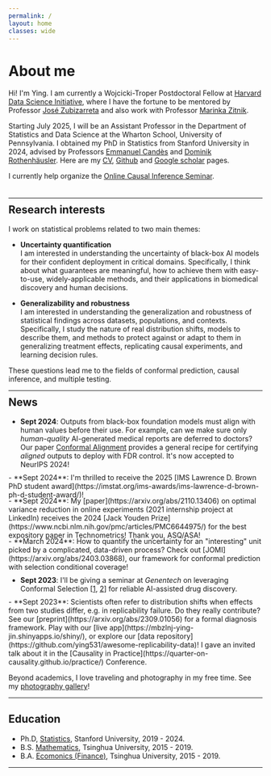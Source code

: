 ```yaml
---
permalink: /
layout: home 
classes: wide
---
```


<!-- <figure style="width: 200px; margin: 40px" class="align-left">
  <img src="assets/images/bio.jpeg" alt="">
</figure>  -->

# About me

 <!-- <p style="margin-top: 0px; margin-bottom: 50px;"></p>  -->
Hi! I'm Ying. I am currently a Wojcicki-Troper Postdoctoral Fellow at [Harvard Data Science Initiative](https://datascience.harvard.edu/), where I have the fortune to be mentored by Professor [José Zubizarreta](http://jrzubizarreta.com/) and also work with Professor [Marinka Zitnik](https://zitniklab.hms.harvard.edu/).
 <!-- where I have the fortune to be mentored by Professor [José Zubizarreta](http://jrzubizarreta.com/) and Professor [Marinka Zitnik](https://zitniklab.hms.harvard.edu/). -->

Starting July 2025, I will be an Assistant Professor in the Department of Statistics and Data Science at the Wharton School, University of Pennsylvania. 
I obtained my PhD in Statistics from Stanford University in 2024, advised by Professors [Emmanuel Candès](https://candes.su.domains/) and [Dominik Rothenhäusler](https://sites.google.com/view/rothenhaeusler/home?authuser=0). Here are my [CV](/assets/files/cv_yj.pdf), [Github](https://github.com/ying531) and [Google scholar](https://scholar.google.com/citations?user=lT5KFUkAAAAJ&hl=en) pages. 


I currently help organize the [Online Causal Inference Seminar](https://sites.google.com/view/ocis/). 


 <p style="margin-top: 0px; margin-bottom: 35px;"></p> 
 
--- 

 <p style="margin-top: -20px;"></p> 

## Research interests


 

I work on statistical problems related to two main themes:

- **Uncertainty quantification**    
I am interested in understanding the uncertainty of black-box AI models for their confident deployment in critical domains. Specifically, I think about what guarantees are meaningful, how to achieve them with easy-to-use, widely-applicable methods, and their applications in biomedical discovery and human decisions.   
 
- **Generalizability and robustness**   
I am interested in understanding the generalization and robustness of statistical findings across datasets, populations, and contexts. Specifically, 
I study the nature of real distribution shifts, models to describe them, and methods to protect against or adapt to them in generalizing treatment effects, replicating causal experiments, and learning decision rules. 

These questions lead me to the fields of conformal prediction, causal inference, and multiple testing.

<!-- I work on statistical methods and applications related to two main themes: (i) confident deployment of black-box prediction models in critical domains, and (ii) generalization of statistical findings to new contexts. Specifically, -->
 
<!-- - **Uncertainty quantification**: quantifying confidence and limiting mistakes in black-box prediction models; applications in biomedical discovery and AI-powered decisions.

- **Generalizability and replicability**: understanding and addressing realistic distribution shifts in generalizing treatment effects, replicating experiments, and learning new decision rules.
 -->


<!-- <p style="margin-top: 0px; margin-bottom: 50px;"></p> -->
<!--  </br> </br>
 &nbsp;   -->

---

<p style="margin-top: -20px;"></p> 

## News

- **Sept 2024**: Outputs from black-box foundation models must align with human values before their use. For example, can we make sure only *human-quality* AI-generated medical reports are deferred to doctors? Our paper [Conformal Alignment](https://arxiv.org/abs/2405.10301) provides a general recipe for certifying *aligned* outputs to deploy with FDR control. It's now accepted to NeurIPS 2024!
<p style="margin-top: 0px; margin-bottom: -5px;"></p> 
- **Sept 2024**: I'm thrilled to receive the 2025 [IMS Lawrence D. Brown PhD student award](https://imstat.org/ims-awards/ims-lawrence-d-brown-ph-d-student-award/)!
<p style="margin-top: 0px; margin-bottom: -5px;"></p> 
- **Sept 2024**: My [paper](https://arxiv.org/abs/2110.13406) on optimal variance reduction in online experiments (2021 internship project at LinkedIn) receives the 2024 [Jack Youden Prize](https://www.ncbi.nlm.nih.gov/pmc/articles/PMC6644975/) for the best expository paper in Technometrics! Thank you, ASQ/ASA! 
<p style="margin-top: 0px; margin-bottom: -5px;"></p> 
- **March 2024**: How to quantify the uncertainty for an "interesting" unit picked by a complicated, data-driven process? Check out [JOMI](https://arxiv.org/abs/2403.03868), our framework for conformal prediction with selection conditional coverage!
<p style="margin-top: 0px; margin-bottom: -5px;"></p> 

- **Sept 2023**:  I'll be giving a seminar at *Genentech* on leveraging Conformal Selection [[1](https://arxiv.org/abs/2210.01408), [2](https://arxiv.org/abs/2307.09291)] for reliable AI-assisted drug discovery. 
<p style="margin-top: 0px; margin-bottom: -5px;"></p> 
- **Sept 2023**:  Scientists often refer to distribution shifts when effects from two studies differ, e.g. in replicability failure. Do they really contribute? See our [preprint](https://arxiv.org/abs/2309.01056) for a formal diagnosis framework. Play with our [live app](https://mbzlnj-ying-jin.shinyapps.io/shiny/), or explore our [data repository](https://github.com/ying531/awesome-replicability-data)! I gave an invited talk about it in the [Causality in Practice](https://quarter-on-causality.github.io/practice/) Conference.
 


Beyond academics, I love traveling and photography in my free time. See my [photography gallery](https://www.flickr.com/people/191232754@N08/)! 


---

## Education

- Ph.D, [Statistics](https://statistics.stanford.edu/), Stanford University, 2019 - 2024.
- B.S. [Mathematics](https://www.math.tsinghua.edu.cn/#), Tsinghua University, 2015 - 2019.
- B.A. [Ecomonics (Finance)](https://www.sem.tsinghua.edu.cn/en/), Tsinghua University, 2015 - 2019.

 

    


---- 

